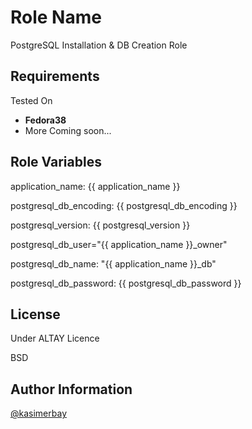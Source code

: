 Role Name
=========

PostgreSQL Installation & DB Creation Role

Requirements
------------

Tested On 
* **Fedora38**
* More Coming soon...

Role Variables
--------------

application_name: {{ application_name }}

postgresql_db_encoding: {{ postgresql_db_encoding }}

postgresql_version: {{ postgresql_version }}

postgresql_db_user="{{ application_name }}_owner"

postgresql_db_name: "{{ application_name }}_db"

postgresql_db_password: {{ postgresql_db_password }}


License
-------

Under ALTAY Licence


BSD

Author Information
------------------

[@kasimerbay](https://kasimerbay.github.io)
